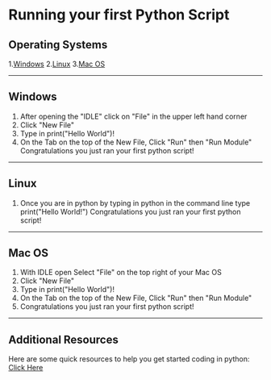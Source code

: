 # Running your first Python Script

## Operating Systems
1.[Windows](#Windows)
2.[Linux](#Linux)
3.[Mac OS](#Mac-OS)

---
## Windows 
1. After opening the "IDLE" click on "File" in the upper left hand corner
2. Click "New File"
3. Type in print("Hello World")!
4. On the Tab on the top of the New File, Click "Run" then "Run Module"
Congratulations you just ran your first python script!

---
## Linux
1. Once you are in python by typing in python in the command line type print("Hello World!")
Congratulations you just ran your first python script!

---
## Mac OS
1. With IDLE open Select "File" on the top right of your Mac OS
2. Click "New File"
3. Type in print("Hello World")!
4. On the Tab on the top of the New File, Click "Run" then "Run Module"
5. Congratulations you just ran your first python script!

---
## Additional Resources
Here are some quick resources to help you get started coding in python: [Click Here]()
